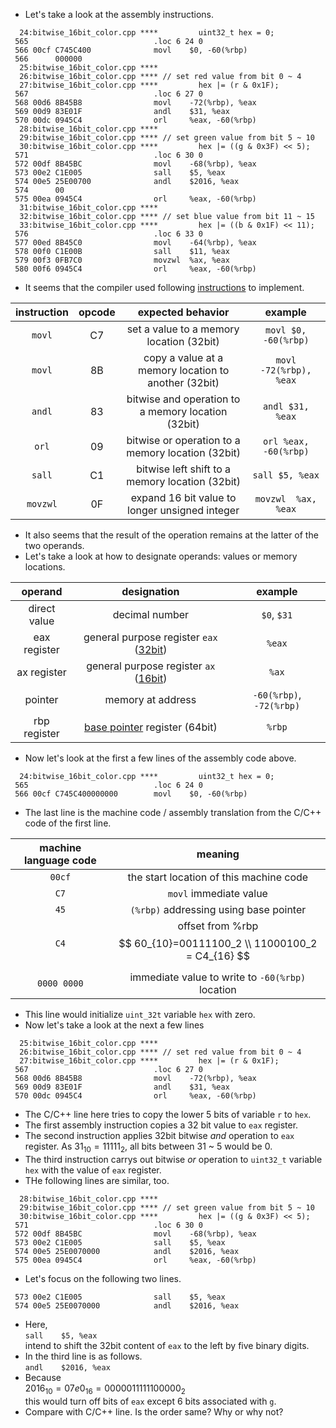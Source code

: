 * Let's take a look at the assembly instructions.
``` 
  24:bitwise_16bit_color.cpp ****         uint32_t hex = 0;
 565                            .loc 6 24 0
 566 00cf C745C400              movl    $0, -60(%rbp)
 566      000000
  25:bitwise_16bit_color.cpp ****
  26:bitwise_16bit_color.cpp **** // set red value from bit 0 ~ 4
  27:bitwise_16bit_color.cpp ****         hex |= (r & 0x1F);
 567                            .loc 6 27 0
 568 00d6 8B45B8                movl    -72(%rbp), %eax
 569 00d9 83E01F                andl    $31, %eax
 570 00dc 0945C4                orl     %eax, -60(%rbp)
  28:bitwise_16bit_color.cpp ****
  29:bitwise_16bit_color.cpp **** // set green value from bit 5 ~ 10
  30:bitwise_16bit_color.cpp ****         hex |= ((g & 0x3F) << 5);
 571                            .loc 6 30 0
 572 00df 8B45BC                movl    -68(%rbp), %eax
 573 00e2 C1E005                sall    $5, %eax
 574 00e5 25E00700              andl    $2016, %eax
 574      00
 575 00ea 0945C4                orl     %eax, -60(%rbp)
  31:bitwise_16bit_color.cpp ****
  32:bitwise_16bit_color.cpp **** // set blue value from bit 11 ~ 15
  33:bitwise_16bit_color.cpp ****         hex |= ((b & 0x1F) << 11);
 576                            .loc 6 33 0
 577 00ed 8B45C0                movl    -64(%rbp), %eax
 578 00f0 C1E00B                sall    $11, %eax
 579 00f3 0FB7C0                movzwl  %ax, %eax
 580 00f6 0945C4                orl     %eax, -60(%rbp)
```
* It seems that the compiler used following [instructions](https://en.wikipedia.org/wiki/X86_instruction_listings) to implement.

| instruction | opcode | expected behavior | example |
|:-----:|:-----:|:-----:|:-----:|
| `movl` | C7 | set a value to a memory location (32bit) | `movl $0, -60(%rbp)` |
| `movl` | 8B | copy a value at a memory location to another (32bit) | `movl -72(%rbp), %eax` |
| `andl` | 83 | bitwise and operation to a memory location (32bit) | `andl $31, %eax` |
| `orl` | 09 | bitwise or operation to a memory location (32bit) | `orl %eax, -60(%rbp)` |
| `sall` | C1 | bitwise left shift to a memory location (32bit) | `sall $5, %eax` |
| `movzwl` | 0F | expand 16 bit value to longer unsigned integer | `movzwl  %ax, %eax` |
* It also seems that the result of the operation remains at the latter of the two operands.
* Let's take a look at how to designate operands: values or memory locations.

| operand | designation | example |
|:-----:|:-----:|:-----:|
| direct value | decimal number | `$0`, `$31` |
| eax register | general purpose register `eax` ([32bit](https://en.wikipedia.org/wiki/X86#32-bit)) | `%eax` |
| ax register | general purpose register `ax` ([16bit](https://en.wikipedia.org/wiki/X86#16-bit)) | `%ax` |
| pointer | memory at address | `-60(%rbp)`, `-72(%rbp)` |
| rbp register | [base pointer](https://en.wikipedia.org/wiki/X86#Purpose) register (64bit) | `%rbp` |
* Now let's look at the first a few lines of the assembly code above.
```
  24:bitwise_16bit_color.cpp ****         uint32_t hex = 0;
 565                            .loc 6 24 0
 566 00cf C745C400000000        movl    $0, -60(%rbp)
```
* The last line is the machine code / assembly translation from the C/C++ code of the first line.

| machine language code | meaning |
|:-----:|:-----:|
| `00cf` | the start location of this machine code |
| `C7` | `movl` immediate value |
| `45` | `(%rbp)` addressing using base pointer |
| `C4` | offset from %rbp<br> $$ 60_{10}=00111100_2 \\ 11000100_2 = C4_{16} $$ |
| `0000 0000` | immediate value to write to `-60(%rbp)` location |
* This line would initialize `uint_32t` variable `hex` with zero.
* Now let's take a look at the next a few lines


```
  25:bitwise_16bit_color.cpp ****
  26:bitwise_16bit_color.cpp **** // set red value from bit 0 ~ 4
  27:bitwise_16bit_color.cpp ****         hex |= (r & 0x1F);
 567                            .loc 6 27 0
 568 00d6 8B45B8                movl    -72(%rbp), %eax
 569 00d9 83E01F                andl    $31, %eax
 570 00dc 0945C4                orl     %eax, -60(%rbp)
```
* The C/C++ line here tries to copy the lower 5 bits of variable `r` to `hex`.
* The first assembly instruction copies a 32 bit value to `eax` register.
* The second instruction applies 32bit bitwise *and* operation to `eax` register.  As $31_{10} = 11111_2$, all bits between 31 ~ 5 would be 0.
* The third instruction carrys out bitwise *or* operation to `uint32_t` variable `hex` with the value of `eax` register.
* THe following lines are similar, too.
```
  28:bitwise_16bit_color.cpp ****
  29:bitwise_16bit_color.cpp **** // set green value from bit 5 ~ 10
  30:bitwise_16bit_color.cpp ****         hex |= ((g & 0x3F) << 5);
 571                            .loc 6 30 0
 572 00df 8B45BC                movl    -68(%rbp), %eax
 573 00e2 C1E005                sall    $5, %eax
 574 00e5 25E0070000            andl    $2016, %eax
 575 00ea 0945C4                orl     %eax, -60(%rbp)
```
* Let's focus on the following two lines.
```
 573 00e2 C1E005                sall    $5, %eax
 574 00e5 25E0070000            andl    $2016, %eax
```
* Here, <br>`sall    $5, %eax`<br>intend to shift the 32bit content of `eax` to the left by five binary digits.
* In the third line is as follows.<br>`andl    $2016, %eax`
* Because <br>$2016_{10} = 07e0_{16}= 0000 0111 1110 0000_2$<br>this would turn off bits of `eax` except 6 bits associated with `g`.
* Compare with C/C++ line.  Is the order same? Why or why not?

